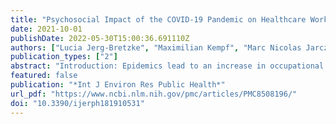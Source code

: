 ```yaml
---
title: "Psychosocial Impact of the COVID-19 Pandemic on Healthcare Workers and Initial Areas of Action for Intervention and Prevention—The egePan/VOICE Study"
date: 2021-10-01
publishDate: 2022-05-30T15:00:36.691110Z
authors: ["Lucia Jerg-Bretzke", "Maximilian Kempf", "Marc Nicolas Jarczok", "Katja Weimer", "Christian Hirning", "Harald Gündel", "Yesim Erim", "Eva Morawa", "Franziska Geiser", "Nina Hiebel", "Kerstin Weidner", "Christian Albus", "Petra Beschoner"]
publication_types: ["2"]
abstract: "Introduction: Epidemics lead to an increase in occupational stress and psychological strain among healthcare workers. However, the impact of a pandemic outbreak on healthcare systems is yet to be clearly defined. Therefore, this work aims to describe and analyze specific areas of workload among different groups of healthcare workers during the first wave of the COVID-19 pandemic. Methods: A sample of N = 8088 persons working in the German-speaking healthcare sector participated in the VOICE/egePan online survey, which addressed the impact of the COVID-19 pandemic during the second quarter of 2020. We used 15 self-constructed items, based on the work of Matsuishi et al. (2012), to identify potential COVID-19-specific topics. Results: N = 7542 records of healthcare workers were analyzed. Of these, 60.80% reported, retrospectively, an increase in stress since the outbreak of the pandemic. Problem areas tended to be indicated more frequently by the women surveyed than by the men. Nurses, paramedics and medical technicians reported the highest fear of infecting others while physicians reported the highest fear of physical or mental exhaustion. With respect to age, older respondents indicated less fear and felt more protected. Men and people living alone were more likely to use dysfunctional coping strategies. Migrants reported a higher fear of becoming infected or infecting others as well as they reported about increased levels of smoking. Discussion: Retrospectively, the COVID-19 pandemic led to an increase in stress among healthcare workers. Problem areas have different focuses with regard to different living situations, environmental conditions and professions. In order to lay the best basis for healthy and efficient work, it seems necessary to take measures especially tailored to the needs of different groups of healthcare workers."
featured: false
publication: "*Int J Environ Res Public Health*"
url_pdf: "https://www.ncbi.nlm.nih.gov/pmc/articles/PMC8508196/"
doi: "10.3390/ijerph181910531"
---
```


